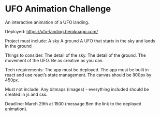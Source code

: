# UFO Animation Challenge 

An interactive animation of a UFO landing. 

Deployed: https://ufo-landing.herokuapp.com/

Project must include: 
A sky
A ground
A UFO that starts in the sky and lands in the ground

Things to consider:
The detail of the sky.
The detail of the ground.
The movement of the UFO.
Be as creative as you can.

Tech requirements:
The app must be deployed.
The app must be built in react and use react’s state management.
The canvas should be 800px by 450px.

Must not include:
Any bitmaps (images) - everything included should be created in js and css.

Deadline: 
March 29th at 1500 (message Ben the link to the deployed animation).

